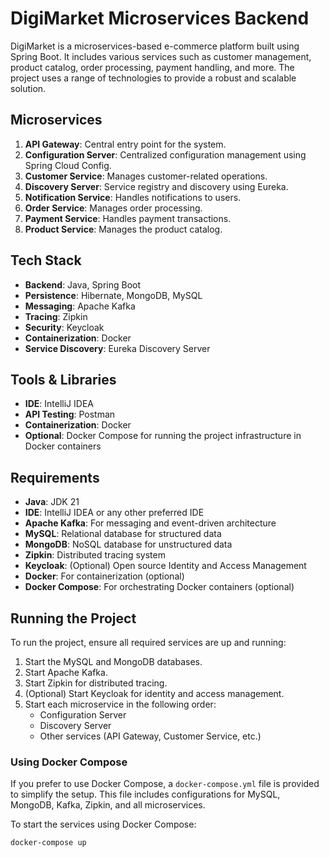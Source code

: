 # DigiMarket Microservices Backend

DigiMarket is a microservices-based e-commerce platform built using Spring Boot. It includes various services such as customer management, product catalog, order processing, payment handling, and more. The project uses a range of technologies to provide a robust and scalable solution.

## Microservices

1. **API Gateway**: Central entry point for the system.
2. **Configuration Server**: Centralized configuration management using Spring Cloud Config.
3. **Customer Service**: Manages customer-related operations.
4. **Discovery Server**: Service registry and discovery using Eureka.
5. **Notification Service**: Handles notifications to users.
6. **Order Service**: Manages order processing.
7. **Payment Service**: Handles payment transactions.
8. **Product Service**: Manages the product catalog.

## Tech Stack

- **Backend**: Java, Spring Boot
- **Persistence**: Hibernate, MongoDB, MySQL
- **Messaging**: Apache Kafka
- **Tracing**: Zipkin
- **Security**: Keycloak
- **Containerization**: Docker
- **Service Discovery**: Eureka Discovery Server

## Tools & Libraries

- **IDE**: IntelliJ IDEA
- **API Testing**: Postman
- **Containerization**: Docker
- **Optional**: Docker Compose for running the project infrastructure in Docker containers

## Requirements

- **Java**: JDK 21
- **IDE**: IntelliJ IDEA or any other preferred IDE
- **Apache Kafka**: For messaging and event-driven architecture
- **MySQL**: Relational database for structured data
- **MongoDB**: NoSQL database for unstructured data
- **Zipkin**: Distributed tracing system
- **Keycloak**: (Optional) Open source Identity and Access Management
- **Docker**: For containerization (optional)
- **Docker Compose**: For orchestrating Docker containers (optional)

## Running the Project

To run the project, ensure all required services are up and running:

1. Start the MySQL and MongoDB databases.
2. Start Apache Kafka.
3. Start Zipkin for distributed tracing.
4. (Optional) Start Keycloak for identity and access management.
5. Start each microservice in the following order:
   - Configuration Server
   - Discovery Server
   - Other services (API Gateway, Customer Service, etc.)

### Using Docker Compose

If you prefer to use Docker Compose, a `docker-compose.yml` file is provided to simplify the setup. This file includes configurations for MySQL, MongoDB, Kafka, Zipkin, and all microservices.

To start the services using Docker Compose:

```sh
docker-compose up
